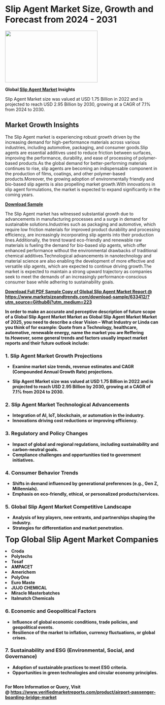 <H1>Slip Agent Market Size, Growth and Forecast from 2024 - 2031</H1><img class="aligncenter size-medium wp-image-584254" src="https://thirdeyenews.in/wp-content/uploads/2024/09/Global-Market-Research-300x168.jpeg" alt="" width="300" height="168" /><p><strong>Global&nbsp;<a href="https://www.marketsizeandtrends.com/download-sample/633412/?utm_source=Github8j?utm_medium=223">Slip Agent Market</a> Insights</strong></p><p>Slip Agent Market size was valued at USD 1.75 Billion in 2022 and is projected to reach USD 2.95 Billion by 2030, growing at a CAGR of 7.1% from 2024 to 2030.</p><p><h2>Market Growth Insights</h2> <p>The Slip Agent market is experiencing robust growth driven by the increasing demand for high-performance materials across various industries, including automotive, packaging, and consumer goods.Slip agents are essential additives used to reduce friction between surfaces, improving the performance, durability, and ease of processing of polymer-based products.As the global demand for better-performing materials continues to rise, slip agents are becoming an indispensable component in the production of films, coatings, and other polymer-based products.Moreover, the growing adoption of environmentally friendly and bio-based slip agents is also propelling market growth.With innovations in slip agent formulations, the market is expected to expand significantly in the coming years.</p> <p><strong><a href="#">Download Sample</a></strong></p> <p>The Slip Agent market has witnessed substantial growth due to advancements in manufacturing processes and a surge in demand for sustainable solutions.Industries such as packaging and automotive, which require low friction materials for improved product durability and processing efficiency, are increasingly incorporating slip agents into their production lines.Additionally, the trend toward eco-friendly and renewable raw materials is fueling the demand for bio-based slip agents, which offer enhanced performance without the environmental drawbacks of traditional chemical additives.Technological advancements in nanotechnology and material science are also enabling the development of more effective and versatile slip agents, which are expected to continue driving growth.The market is expected to maintain a strong upward trajectory as companies seek to meet the demands of an increasingly performance-conscious consumer base while adhering to sustainability goals.</p> <p><strong><a href="#"></p><p><span class=""><strong>Download Full PDF Sample Copy of Global Slip Agent Market Report</strong> @ <a href="https://www.marketsizeandtrends.com/download-sample/633412/?utm_source=Github8j?utm_medium=223" target="_blank">https://www.marketsizeandtrends.com/download-sample/633412/?utm_source=Github8j?utm_medium=223</a></span></p><p>In order to make an accurate and perceptive description of future scope of a Global&nbsp;Slip Agent Market Market as Global&nbsp;Slip Agent Market Market of 2025, you need to describe a clear Vision &ndash; What Industry or Linda can you think of for example: Quote from a Technology, healthcare, automotive, renewable energy, name the market you are Reffering to.However, some general trends and factors usually impact market reports and their future outlook include:</p><h3>1.&nbsp;<strong>Slip Agent Market Growth Projections</strong></h3><ul><li>Examine market size trends, revenue estimates and CAGR (Compounded Annual Growth Rate) projections.</li><li><p>Slip Agent Market size was valued at USD 1.75 Billion in 2022 and is projected to reach USD 2.95 Billion by 2030, growing at a CAGR of 7.1% from 2024 to 2030.</p></li></ul><h3>2.&nbsp;<strong>Slip Agent Market Technological Advancements</strong></h3><ul><li>Integration of AI, IoT, blockchain, or automation in the industry.</li><li>Innovations driving cost reductions or improving efficiency.</li></ul><h3>3.&nbsp;<strong>Regulatory and Policy Changes</strong></h3><ul><li>Impact of global and regional regulations, including sustainability and carbon-neutral goals.</li><li>Compliance challenges and opportunities tied to government initiatives.</li></ul><h3>4.&nbsp;<strong>Consumer Behavior Trends</strong></h3><ul><li>Shifts in demand influenced by generational preferences (e.g., Gen Z, Millennials).</li><li>Emphasis on eco-friendly, ethical, or personalized products/services.</li></ul><h3>5.&nbsp;<strong>Global Slip Agent Market Competitive Landscape</strong></h3><ul><li>Analysis of key players, new entrants, and partnerships shaping the industry.</li><li>Strategies for differentiation and market penetration.</li></ul><p data-pm-slice="1 1 []"><span style="color: inherit; font-family: inherit; font-size: 25px;">Top Global Slip Agent Market Companies</span></p><div class="" data-test-id=""><p><li>Croda</li><li> Polytechs</li><li> Tosaf</li><li> AMPACET</li><li> Americhem</li><li> PolyOne</li><li> Euro Maste</li><li> JUJO CHEMICAL</li><li> Miracle Masterbatches</li><li> Italmatch Chemicals</li></p></div><h3>6.&nbsp;<strong>Economic and Geopolitical Factors</strong></h3><ul><li>Influence of global economic conditions, trade policies, and geopolitical events.</li><li>Resilience of the market to inflation, currency fluctuations, or global crises.</li></ul><h3>7.&nbsp;<strong>Sustainability and ESG (Environmental, Social, and Governance)</strong></h3><ul><li>Adoption of sustainable practices to meet ESG criteria.</li><li>Opportunities in green technologies and circular economy principles.</li></ul><h2><strong style="font-size: 14px;">For More Information or Query, Visit @&nbsp;</strong><a style="background-color: #ffffff; font-size: 14px;" href="https://www.marketsizeandtrends.com/report/slip-agent-market/" target="_blank">https://www.verifiedmarketreports.com/product/airport-passenger-boarding-bridge-market</a></h2>